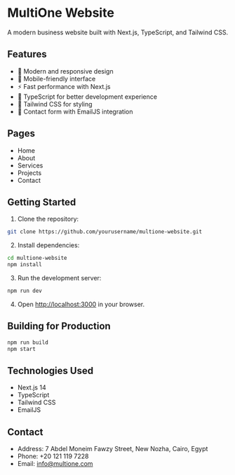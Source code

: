 # MultiOne Website

A modern business website built with Next.js, TypeScript, and Tailwind CSS.

## Features

- 🎨 Modern and responsive design
- 📱 Mobile-friendly interface
- ⚡ Fast performance with Next.js
- 🎯 TypeScript for better development experience
- 🎨 Tailwind CSS for styling
- 📧 Contact form with EmailJS integration

## Pages

- Home
- About
- Services
- Projects
- Contact

## Getting Started

1. Clone the repository:
```bash
git clone https://github.com/yourusername/multione-website.git
```

2. Install dependencies:
```bash
cd multione-website
npm install
```

3. Run the development server:
```bash
npm run dev
```

4. Open [http://localhost:3000](http://localhost:3000) in your browser.

## Building for Production

```bash
npm run build
npm start
```

## Technologies Used

- Next.js 14
- TypeScript
- Tailwind CSS
- EmailJS

## Contact

- Address: 7 Abdel Moneim Fawzy Street, New Nozha, Cairo, Egypt
- Phone: +20 121 119 7228
- Email: info@multione.com
